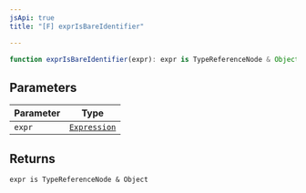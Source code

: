```yaml
---
jsApi: true
title: "[F] exprIsBareIdentifier"

---
```

```ts
function exprIsBareIdentifier(expr): expr is TypeReferenceNode & Object
```

## Parameters

| Parameter | Type |
| ------ | ------ |
| `expr` | [`Expression`](../type-aliases/Expression.md) |

## Returns

`expr is TypeReferenceNode & Object`
